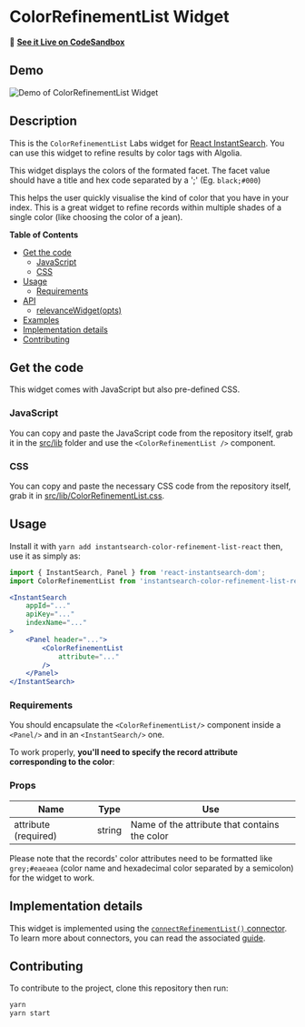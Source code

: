 # ColorRefinementList Widget

🎥  **[See it Live on CodeSandbox](https://codesandbox.io/s/n047017lp)**

## Demo

![Demo of ColorRefinementList Widget](https://cl.ly/4838899d5b06/Screen%20Recording%202019-04-10%20at%2011.37%20AM.gif)

## Description

This is the `ColorRefinementList` Labs widget for [React InstantSearch](https://community.algolia.com/react-instantsearch/). You can use this widget to refine results by color tags with Algolia.

This widget displays the colors of the formated facet. The facet value should have a title and hex code separated by a ';' (Eg. `black;#000`)

This helps the user quickly visualise the kind of color that you have in your index.
This is a great widget to refine records within multiple shades of a single color (like choosing the color of a jean).

**Table of Contents**

* [Get the code](#get-the-code)
  * [JavaScript](#javascript)
  * [CSS](#css)
* [Usage](#usage)
  * [Requirements](#requirements)
* [API](#api)
  * [relevanceWidget(opts)](#relevancewidgetopts)
* [Examples](#examples)
* [Implementation details](#implementation-details)
* [Contributing](#contributing)

## Get the code

This widget comes with JavaScript but also pre-defined CSS.

### JavaScript

You can copy and paste the JavaScript code from the repository itself, grab it in the [src/lib](src/lib) folder and use the `<ColorRefinementList />` component.

### CSS

You can copy and paste the necessary CSS code from the repository itself, grab it in [src/lib/ColorRefinementList.css](src/lib/ColorRefinementList.css).

## Usage

Install it with `yarn add instantsearch-color-refinement-list-react` then, use it as simply as:

```jsx
import { InstantSearch, Panel } from 'react-instantsearch-dom';
import ColorRefinementList from 'instantsearch-color-refinement-list-react';

<InstantSearch
    appId="..."
    apiKey="..."
    indexName="..."
>
    <Panel header="...">
        <ColorRefinementList
            attribute="..."
        />
    </Panel>
</InstantSearch>
```

### Requirements

You should encapsulate the `<ColorRefinementList/>` component inside a `<Panel/>` and in an `<InstantSearch/>` one.

To work properly, **you'll need to specify the record attribute corresponding to the color**:

### Props

| Name                              | Type      | Use                                                 |
| --------------------------------- | --------- | --------------------------------------------------- |
| attribute (required)              | string    | Name of the attribute that contains the color       |

Please note that the records' color attributes need to be formatted like `grey;#eaeaea` (color name and hexadecimal color separated by a semicolon) for the widget to work.

## Implementation details

This widget is implemented using the [`connectRefinementList()` connector](https://www.algolia.com/doc/api-reference/widgets/refinement-list/react/). To learn more about connectors, you can read the associated [guide](https://community.algolia.com/react-instantsearch/guide/Connectors.html).

## Contributing

To contribute to the project, clone this repository then run:

```sh
yarn
yarn start
```
